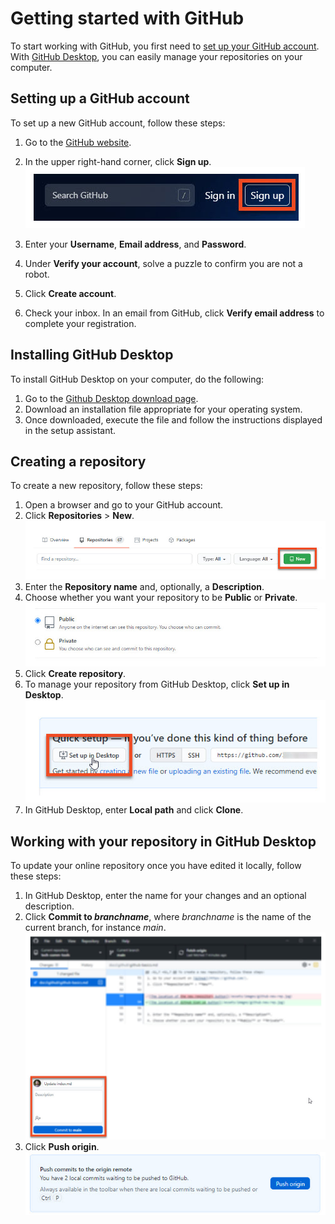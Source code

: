 # Getting started with GitHub

To start working with GitHub, you first need to [set up your GitHub account](#setting-up-a-github-account). With [GitHub Desktop](#installing-github-desktop), you can easily manage your repositories on your computer.

## Setting up a GitHub account

To set up a new GitHub account, follow these steps:

1. Go to the [GitHub website](https://github.com).
2. In the upper right-hand corner, click **Sign up**.  
    ![The Sign up button on GitHub](img/figures/github-sign-up.jpg)  
   
3. Enter your **Username**, **Email address**, and **Password**.
4. Under **Verify your account**, solve a puzzle to confirm you are not a robot.
5. Click **Create account**.
6. Check your inbox. In an email from GitHub, click **Verify email address** to complete your registration.

## Installing GitHub Desktop

To install GitHub Desktop on your computer, do the following:

1. Go to the [Github Desktop download page](https://desktop.github.com/).
2. Download an installation file appropriate for your operating system.
3. Once downloaded, execute the file and follow the instructions displayed in the setup assistant.

## Creating a repository

To create a new repository, follow these steps:

1. Open a browser and go to your GitHub account.
2. Click **Repositories** > **New**.
    ![The GitHub button for creating a new repository](img/figures/github-new-rep.jpg)
3. Enter the **Repository name** and, optionally, a **Description**.
4. Choose whether you want your repository to be **Public** or **Private**.
    ![Options to set your repository either public or private](img/figures/github-public-private.jpg)
5. Click **Create repository**.
6. To manage your repository from GitHub Desktop, click **Set up in Desktop**.
   ![GitHub Set up in Desktop button](img/figures/github-set-up-in-desktop.jpg)
7. In GitHub Desktop, enter **Local path** and click **Clone**.

## Working with your repository in GitHub Desktop

To update your online repository once you have edited it locally, follow these steps:

1. In GitHub Desktop, enter the name for your changes and an optional description.
2. Click **Commit to *branchname***, where *branchname* is the name of the current branch, for instance *main*.
    ![GitHub Desktop fields for describing your changes and the commit button](img/figures/github-commit.jpg)
3. Click **Push origin**.  
    ![The Push origin button in GitHub Desktop](img/figures/github-push.jpg)
